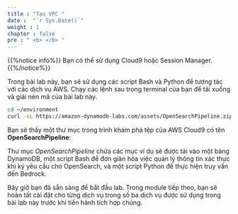 ```yaml
---
title : "Tạo VPC "
date :  "`r Sys.Date()`" 
weight : 1 
chapter : false
pre : " <b> </b> "
---
```


{{%notice info%}}
Bạn có thể sử dụng Cloud9 hoặc Session Manager.
{{%/notice%}}

Trong bài lab này, bạn sẽ sử dụng các script Bash và Python để tương tác với các dịch vụ AWS. Chạy các lệnh sau trong terminal của bạn để tải xuống và giải nén mã của bài lab này.

```bash
cd ~/environment
curl -sL https://amazon-dynamodb-labs.com/assets/OpenSearchPipeline.zip -o OpenSearchPipeline.zip && unzip -oq OpenSearchPipeline.zip && rm OpenSearchPipeline.zip
```

Bạn sẽ thấy một thư mục trong trình khám phá tệp của AWS Cloud9 có tên **OpenSearchPipeline**:

Thư mục _OpenSearchPipeline_ chứa các mục ví dụ sẽ được tải vào một bảng DynamoDB, một script Bash để đơn giản hóa việc quản lý thông tin xác thực khi ký yêu cầu cho OpenSearch, và một script Python để thực hiện truy vấn đến Bedrock.

Bây giờ bạn đã sẵn sàng để bắt đầu lab. Trong module tiếp theo, bạn sẽ hoàn tất cài đặt cho từng dịch vụ trong số ba dịch vụ được sử dụng trong bài lab này trước khi tiến hành tích hợp chúng.